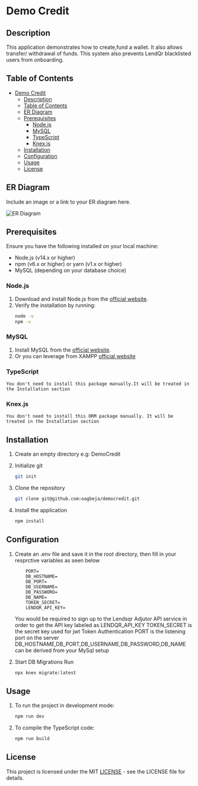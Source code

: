 # Demo Credit

## Description

This application demonstrates how to create,fund a wallet. It also allows transfer/ withdrawal of funds. This system also prevents LendQr blacklisted users from onboarding.

## Table of Contents

- [Demo Credit](#demo-credit)
  - [Description](#description)
  - [Table of Contents](#table-of-contents)
  - [ER Diagram](#er-diagram)
  - [Prerequisites](#prerequisites)
    - [Node.js](#nodejs)
    - [MySQL](#mysql)
    - [TypeScript](#typescript)
    - [Knex.js](#knexjs)
  - [Installation](#installation)
  - [Configuration](#configuration)
  - [Usage](#usage)
  - [License](#license)

## ER Diagram

Include an image or a link to your ER diagram here.

![ER Diagram](path/to/your/ER-diagram.png)

## Prerequisites

Ensure you have the following installed on your local machine:

- Node.js (v14.x or higher)
- npm (v6.x or higher) or yarn (v1.x or higher)
- MySQL (depending on your database choice)

### Node.js

1. Download and install Node.js from the [official website](https://nodejs.org/).
2. Verify the installation by running:
   ```sh
   node -v
   npm -v
   ```

### MySQL

1. Install MySQL from the [official website](https://dev.mysql.com/doc/mysql-installation-excerpt/5.7/en/).
2. Or you can leverage from XAMPP [official website](https://www.apachefriends.org/download.html)

### TypeScript

    You don't need to install this package manually.It will be treated in the Installation section

### Knex.js

    You don't need to install this ORM package manually. It will be treated in the Installation section

## Installation

1. Create an empty directory e.g: DemoCredit
2. Initialize git

   ```sh
   git init
   ```

3. Clone the repository
   ```sh
   git clone git@github.com:oagbeja/democredit.git
   ```
4. Install the application

   ```sh
   npm install
   ```

## Configuration

1.  Create an .env file and save it in the root directory, then fill in your resprctive variables as seen below

            PORT=
            DB_HOSTNAME=
            DB_PORT=
            DB_USERNAME=
            DB_PASSWORD=
            DB_NAME=
            TOKEN_SECRET=
            LENDQR_API_KEY=

    You would be required to sign up to the Lendsqr Adjutor API service in order to get the API key labeled as LENDQR_API_KEY
    TOKEN_SECRET is the secret key used for jwt Token Authentication
    PORT is the listening port on the server
    DB_HOSTNAME,DB_PORT,DB_USERNAME,DB_PASSWORD,DB_NAME can be derived from your MySql setup

2.  Start DB Migrations
    Run

    ```sh
    npx knex migrate:latest

    ```

## Usage

1.  To run the project in development mode:

    ```sh
    npm run dev

    ```

2.  To compile the TypeScript code:

    ```sh
    npm run build

    ```

## License

This project is licensed under the MIT [LICENSE](./LICENSE) - see the LICENSE file for details.
